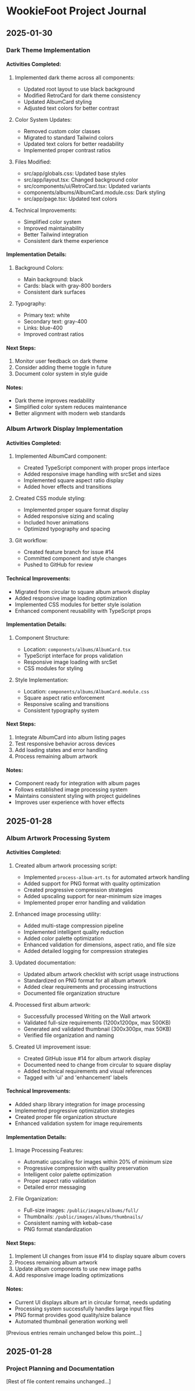 # WookieFoot Project Journal

## 2025-01-30
### Dark Theme Implementation

#### Activities Completed:
1. Implemented dark theme across all components:
   - Updated root layout to use black background
   - Modified RetroCard for dark theme consistency
   - Updated AlbumCard styling
   - Adjusted text colors for better contrast

2. Color System Updates:
   - Removed custom color classes
   - Migrated to standard Tailwind colors
   - Updated text colors for better readability
   - Implemented proper contrast ratios

3. Files Modified:
   - src/app/globals.css: Updated base styles
   - src/app/layout.tsx: Changed background color
   - src/components/ui/RetroCard.tsx: Updated variants
   - components/albums/AlbumCard.module.css: Dark styling
   - src/app/page.tsx: Updated text colors

4. Technical Improvements:
   - Simplified color system
   - Improved maintainability
   - Better Tailwind integration
   - Consistent dark theme experience

#### Implementation Details:
1. Background Colors:
   - Main background: black
   - Cards: black with gray-800 borders
   - Consistent dark surfaces

2. Typography:
   - Primary text: white
   - Secondary text: gray-400
   - Links: blue-400
   - Improved contrast ratios

#### Next Steps:
1. Monitor user feedback on dark theme
2. Consider adding theme toggle in future
3. Document color system in style guide

#### Notes:
- Dark theme improves readability
- Simplified color system reduces maintenance
- Better alignment with modern web standards

### Album Artwork Display Implementation

#### Activities Completed:
1. Implemented AlbumCard component:
   - Created TypeScript component with proper props interface
   - Added responsive image handling with srcSet and sizes
   - Implemented square aspect ratio display
   - Added hover effects and transitions

2. Created CSS module styling:
   - Implemented proper square format display
   - Added responsive sizing and scaling
   - Included hover animations
   - Optimized typography and spacing

3. Git workflow:
   - Created feature branch for issue #14
   - Committed component and style changes
   - Pushed to GitHub for review

#### Technical Improvements:
- Migrated from circular to square album artwork display
- Added responsive image loading optimization
- Implemented CSS modules for better style isolation
- Enhanced component reusability with TypeScript props

#### Implementation Details:
1. Component Structure:
   - Location: `components/albums/AlbumCard.tsx`
   - TypeScript interface for props validation
   - Responsive image loading with srcSet
   - CSS modules for styling

2. Style Implementation:
   - Location: `components/albums/AlbumCard.module.css`
   - Square aspect ratio enforcement
   - Responsive scaling and transitions
   - Consistent typography system

#### Next Steps:
1. Integrate AlbumCard into album listing pages
2. Test responsive behavior across devices
3. Add loading states and error handling
4. Process remaining album artwork

#### Notes:
- Component ready for integration with album pages
- Follows established image processing system
- Maintains consistent styling with project guidelines
- Improves user experience with hover effects

## 2025-01-28
### Album Artwork Processing System

#### Activities Completed:
1. Created album artwork processing script:
   - Implemented `process-album-art.ts` for automated artwork handling
   - Added support for PNG format with quality optimization
   - Created progressive compression strategies
   - Added upscaling support for near-minimum size images
   - Implemented proper error handling and validation

2. Enhanced image processing utility:
   - Added multi-stage compression pipeline
   - Implemented intelligent quality reduction
   - Added color palette optimization
   - Enhanced validation for dimensions, aspect ratio, and file size
   - Added detailed logging for compression strategies

3. Updated documentation:
   - Updated album artwork checklist with script usage instructions
   - Standardized on PNG format for all album artwork
   - Added clear requirements and processing instructions
   - Documented file organization structure

4. Processed first album artwork:
   - Successfully processed Writing on the Wall artwork
   - Validated full-size requirements (1200x1200px, max 500KB)
   - Generated and validated thumbnail (300x300px, max 50KB)
   - Verified file organization and naming

5. Created UI improvement issue:
   - Created GitHub issue #14 for album artwork display
   - Documented need to change from circular to square display
   - Added technical requirements and visual references
   - Tagged with 'ui' and 'enhancement' labels

#### Technical Improvements:
- Added sharp library integration for image processing
- Implemented progressive optimization strategies
- Created proper file organization structure
- Enhanced validation system for image requirements

#### Implementation Details:
1. Image Processing Features:
   - Automatic upscaling for images within 20% of minimum size
   - Progressive compression with quality preservation
   - Intelligent color palette optimization
   - Proper aspect ratio validation
   - Detailed error messaging

2. File Organization:
   - Full-size images: `/public/images/albums/full/`
   - Thumbnails: `/public/images/albums/thumbnails/`
   - Consistent naming with kebab-case
   - PNG format standardization

#### Next Steps:
1. Implement UI changes from issue #14 to display square album covers
2. Process remaining album artwork
3. Update album components to use new image paths
4. Add responsive image loading optimizations

#### Notes:
- Current UI displays album art in circular format, needs updating
- Processing system successfully handles large input files
- PNG format provides good quality/size balance
- Automated thumbnail generation working well

[Previous entries remain unchanged below this point...]

## 2025-01-28
### Project Planning and Documentation

[Rest of file content remains unchanged...]

